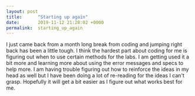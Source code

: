 ```yaml
---
layout: post
title:      "Starting up again"
date:       2019-11-12 21:28:02 +0000
permalink:  starting_up_again
---
```



I just came back from a month long break from coding and jumping right back has been a little tough. I think the hardest part about coding for me is figuring out when to use certain methods for the labs. I am getting used it a bit more and learning more about using the error messages and specs to help more. I am having trouble figuring out how to reinforce the ideas in my head as well but I have been doing a lot of re-reading for the ideas I can't grasp. Hopefully it will get a bit easier as I figure out what works best for me. 
